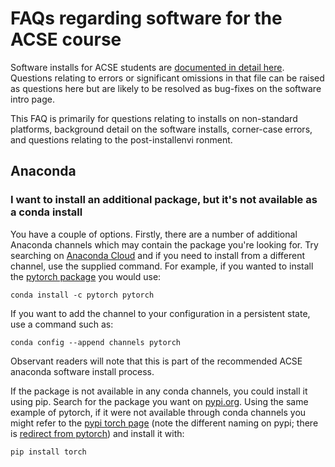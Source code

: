 # FAQs regarding software for the ACSE course

Software installs for ACSE students are [documented in detail here](https://acse-2020.github.io/introduction/software/intro.html).
Questions relating to errors or significant omissions in that file can be raised as questions
here but are likely to be resolved as bug-fixes on the software intro page.

This FAQ is primarily for questions relating to installs on non-standard platforms, background 
detail on the software installs, corner-case errors, and questions relating to the post-installenvi
ronment.

## Anaconda

### I want to install an additional package, but it's not available as a conda install

You have a couple of options. Firstly, there are a number of additional Anaconda channels which may
contain the package you're looking for. Try searching on [Anaconda Cloud](https://anaconda.org/) and
if you need to install from a different channel, use the supplied command. For example, if you wanted
to install the [pytorch package](https://anaconda.org/pytorch/pytorch) you would use:

```
conda install -c pytorch pytorch
```

If you want to add the channel to your configuration in a persistent state, use a command such as:

```
conda config --append channels pytorch
```

Observant readers will note that this is part of the recommended ACSE anaconda software install process.

If the package is not available in any conda channels, you could install it using pip. Search for the 
package you want on [pypi.org](https://pypi.org/). Using the same example of pytorch, if it were not
available through conda channels you might refer to the [pypi torch page](https://pypi.org/project/torch/) 
(note the different naming on pypi; there is [redirect from pytorch](https://pypi.org/project/pytorch/))
and install it with:

```
pip install torch
```
